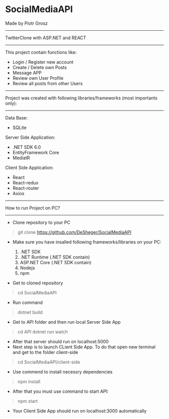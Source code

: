 # SocialMediaAPI
Made by Piotr Grosz
***********************************
TwitterClone with ASP.NET and REACT
***********************************

This project contain functions like:
* Login / Register new account
* Create / Delete own Posts
* Message APP
* Review own User Profile 
* Review all posts from other Users

*******************************************************************************
Project was created with following libraries/frameworks (most importants only):
*******************************************************************************

Data Base:
* SQLite

Server Side Application:
* .NET SDK 6.0
* EntityFramework Core
* MediatR

Client Side Application:
* React
* React-redux
* React-router
* Axios

*************************
How to run Project on PC?
*************************

* Clone repository to your PC

> git clone https://github.com/DeSheger/SocialMediaAPI

* Make sure you have insalled following frameworks/libraries on your PC:

  1.  .NET SDK
  2.  .NET Runtime (.NET SDK contain)
  3.  ASP.NET Core (.NET SDK contain)
  4.  Nodejs
  5.  npm

* Get to cloned repository

> cd SocialMediaAPI

* Run command

> dotnet build

* Get to API folder and then run local Server Side App

> cd API
> dotnet run watch

* After that server should run on localhost:5000
* Next step is to launch CLient Side App. To do that open new terminal and get to the folder client-side

> cd SocialMediaAPI/client-side

* Use commend to install necessry dependencies

> npm install

* After that you must use command to start API:

> npm start

* Your Client Side App should run on localhost:3000 automatically
 
  
